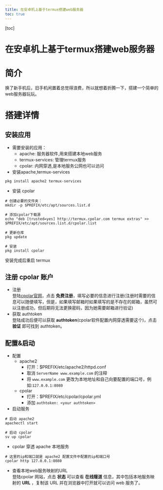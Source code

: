 ```yaml
---
title: 在安卓机上基于termux搭建web服务器
toc: true
---
```

[toc]

# 在安卓机上基于termux搭建web服务器
# 简介
换了新手机后，旧手机闲置着总觉得浪费，所以就想着折腾一下，搭建一个简单的web服务器玩玩。

# 搭建详情
## 安装应用
* 需要安装的应用：
    * apache: 服务器软件,用来搭建本地web服务
    * termux-services: 管理termux服务
    * cpolar: 内网穿透,是本地服务公网也可以访问
* 安装apache,termux-services
```shell
pkg install apache2 termux-services
```
* 安装 cpolar
```shell
# 创建必要的文件夹：
mkdir -p $PREFIX/etc/apt/sources.list.d

# 添加cpolar下载源
echo "deb [trusted=yes] http://termux.cpolar.com termux extras" >> $PREFIX/etc/apt/sources.list.d/cpolar.list

# 更新仓库
pkg update

# 安装
pkg install cpolar
```
安装完成后重启 termux
## 注册 cpolar 账户
* 注册  
登陆[cpolar官网](https://www.cpolar.com/)，点击 **免费注册**，填写必要的信息进行注册(注册时需要的信息可以随便填写，但是，如果填写邮箱时如果填写的是不存在的邮箱，虽然可以注册成功，但后期将无法更换密码，因为她需要邮箱进行验证)
* 获取 authtoken  
登陆成功后便可以获取 **authtoken**(cpolar软件配置内网穿透需要这个)，点击 **验证** 即可找到 authtoken。
## 配置&启动
* 配置
    * apache2  
        * 打开：$PREFIX/etc/apache2/httpd.conf
        * 取消 `ServerName www.example.com` 的注释
        * 将 `www.example.com` 更改为本地地址和自己向要配置的端口号，例如:`127.0.0.1:8080`
    * cpolar
        * 打开：$PREFIX/etc/cpolar/cpolar.yml
        * 添加 `authtoken: <your authtoken>`
* 启动服务
```shell
# 启动 apache2
apachectl start

# 启动 cpolar
sv up cpolar
```
* cpolar 穿透 apache 本地服务
```shell
# 这里的ip和端口就是 apache2 配置文件中配置的ip和端口号
cpolar http 127.0.0.1:8080
```
* 查看本地web服务映射的URL  
登陆cpolar 网站，点击 **状态** 可以查看 **在线隧道** 信息，其中包括本地服务映射的 **URL** ，复制该 URL 并在浏览器中打开就可以访问 web 服务了。
